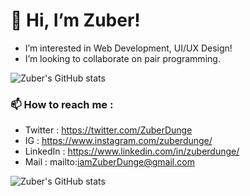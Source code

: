 # 👋 Hi, I’m Zuber!
- I’m interested in Web Development, UI/UX Design!
- I’m looking to collaborate on pair programming.

![Zuber's GitHub stats](https://github-readme-stats.vercel.app/api?username=ZuberDunge&hide=stars&show_icons=true&theme=radical)


### 📫 How to reach me : 
- Twitter : https://twitter.com/ZuberDunge
- IG : https://www.instagram.com/zuberdunge/
- LinkedIn : https://www.linkedin.com/in/zuberdunge/
- Mail : mailto:iamZuberDunge@gmail.com



![Zuber's GitHub stats](https://github-readme-stats.vercel.app/api/top-langs/?username=ZuberDunge&layout=compact&theme=radical)


<!---
ZuberDunge/ZuberDunge is a ✨ special ✨ repository because its `README.md` (this file) appears on your GitHub profile.
You can click the Preview link to take a look at your changes.
--->
